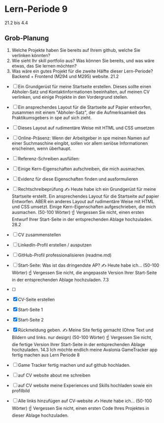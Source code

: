 # Lern-Periode 9
21.2 bis 4.4
## Grob-Planung
1.	Welche Projekte haben Sie bereits auf Ihrem github, welche Sie verlinken könnten?
2.	Wie sieht Ihr skill portfolio aus? Was können Sie bereits, und was wäre etwas, das Sie lernen möchten?
3.	Was wäre ein gutes Projekt für die zweite Hälfte dieser Lern-Periode?
Backend + Frontend (M294 und M295) website.
21.2
- [ ] Ein Grundgerüst für meine Startseite erstellen. Dieses sollte einen Abholer-Satz und Kontaktinformationen beeinhalten, auf meinen CV verlinken, und einige Projekte in den Vordergrund stellen.
- [ ] Ein ansprechendes Layout für die Startseite auf Papier entworfen, zusammen mit einem "Abholer-Satz", der die Aufmerksamkeit des Praktikumsgebers in spe auf sich zieht.
- [ ] Dieses Layout auf rudimentäre Weise mit HTML und CSS umsetzen
- [ ] Online-Präsenz: Wenn der Arbeitgeber in spe meinen Namen auf einer Suchmaschine eingibt, sollen vor allem seriöse Informationen erscheinen, wenn überhaupt.
- [ ] Referenz-Schreiben ausfüllen:
- [ ] Einige Kern-Eigenschaften aufschreiben, die mich ausmachen.
- [ ] Evidenz für diese Eigenschaften finden und ausformulieren
- [ ] Rechtschreibeprüfung
✍️ Heute habe ich ein Grundgerüst für meine Startseite erstellt. Ein ansprechendes Layout für die Startseite auf papier Entworfen. ABER ein anderes Layout auf rudimentäre Weise mit HTML und CSS umsetzt. Einige Kern-Eigenschaften aufgeschrieben, die mich ausmachen. (50-100 Wörter)
☝️ Vergessen Sie nicht, einen ersten Entwurf Ihrer Start-Seite in der entsprechenden Ablage hochzuladen.
28.2
- [ ] CV zusammenstellen
- [ ] LinkedIn-Profil erstellen / ausputzen
- [ ] GitHub-Profil professionalisieren (readme.md)
- [ ] Start-Seite: Was ist das dringendste AP?
✍️ Heute habe ich... (50-100 Wörter)
☝️ Vergessen Sie nicht, die angepasste Version Ihrer Start-Seite in der entsprechenden Ablage hochzuladen.
7.3
- [ ]
- [x] CV-Seite erstellen
- [x] Start-Seite 1
- [x] Start-Seite 2
- [x] Rückmeldung geben.
✍️ Meine Site fertig gemacht (Ohne Text und Bildern und links. nur design) (50-100 Wörter)
☝️ Vergessen Sie nicht, die fertige Version Ihrer Start-Seite in der entsprechenden Ablage hochzuladen.
14.3
Ich möchte endlich meine Avalonia GameTracker app fertig machen aus Lern Periode 8
- [ ] Game Tracker fertig machen und auf github hochladen.
- [ ] auf CV website about me schreiben
- [ ] auf CV website meine Experiences und Skills hochladen sowie ein profilbild
- [ ] Alle links hinzufügen auf CV-website
✍️ Heute habe ich... (50-100 Wörter)
☝️ Vergessen Sie nicht, einen ersten Code Ihres Projektes in dieser Ablage hochzuladen.

